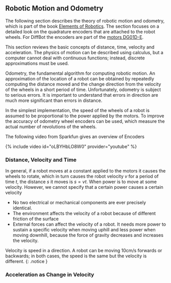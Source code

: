 ## Robotic Motion and Odometry

The following section describes the theory of robotic motion and odometry, which is part of the book [Elements of Robotics](https://link.springer.com/book/10.1007/978-3-319-62533-1). The section focuses on a detailed look on the quadrature encoders that are
attached to the robot wheels. For DiffBot the encoders are part of the [motors DG01D-E](https://www.sparkfun.com/products/16413). 

This section reviews the basic concepts of distance, time, velocity and acceleration. 
The physics of motion can be described using calculus, but a computer cannot deal with continuous functions; 
instead, discrete approximations must be used.

Odometry, the fundamental algorithm for computing robotic motion. 
An approximation of the location of a robot can be obtained by repeatedly computing the distance moved and 
the change direction from the velocity of the wheels in a short period of time. 
Unfortunately, odometry is subject to serious errors. 
It is important to understand that errors in direction are much more significant than errors in distance.


In the simplest implementation, the speed of the wheels of a robot is assumed to be proportional to 
the power applied by the motors. To improve the accuracy of odometry wheel encoders can be used, 
which measure the actual number of revolutions of the wheels.

The following video from Sparkfun gives an overview of Encoders

{% include video id="oLBYHbLO8W0" provider="youtube" %}

### Distance, Velocity and Time

In general, if a robot moves at a constant applied to the motors it causes the wheels to rotate, which in turn causes the robot velocity $v$ for a period of time $t$, the distance $s$ it moves is $s = vt$. When power is to move at some velocity. However, we cannot specify that a certain power causes a certain velocity

- No two electrical or mechanical components are ever precisely identical.
- The environment affects the velocity of a robot because of different friction of the surface
- External forces can affect the velocity of a robot. It needs more power to sustain a specific velocity when moving uphill and less power when moving downhill, because the force of gravity decreases and increases the velocity.


Velocity is speed in a direction. A robot can be moving 10cm/s forwards or backwards; in both cases, the speed is the same but the velocity is different.
{: .notice }

### Acceleration as Change in Velocity

